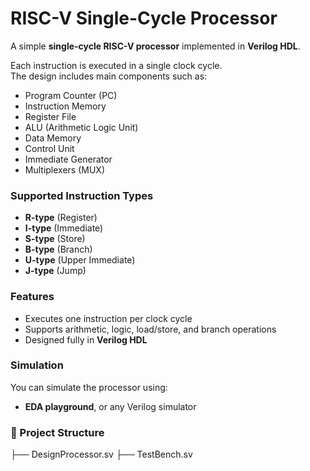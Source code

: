 #  RISC-V Single-Cycle Processor

A simple **single-cycle RISC-V processor** implemented in **Verilog HDL**.

Each instruction is executed in a single clock cycle.  
The design includes main components such as:

- Program Counter (PC)
- Instruction Memory
- Register File
- ALU (Arithmetic Logic Unit)
- Data Memory
- Control Unit
- Immediate Generator
- Multiplexers (MUX)

###  Supported Instruction Types
- **R-type** (Register)
- **I-type** (Immediate)
- **S-type** (Store)
- **B-type** (Branch)
- **U-type** (Upper Immediate)
- **J-type** (Jump)

###  Features
- Executes one instruction per clock cycle  
- Supports arithmetic, logic, load/store, and branch operations  
- Designed fully in **Verilog HDL**

###  Simulation
You can simulate the processor using:
- **EDA playground**, or any Verilog simulator

### 📂 Project Structure
├── DesignProcessor.sv
├── TestBench.sv

